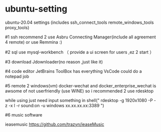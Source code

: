 # ubuntu-setting
ubuntu-20.04 settings (includes ssh_connect_tools remote_windows_tools proxy_tools)

#1 ssh
recommend 2 use Asbru Connecting Manager(include all agreement 4 remote) or use Remmina :)

#2 sql
use mysql-workbench （
provide a ui screen for users ,ez 2 start
）

#3 download
Jdownloader(no reason ,just like it)

#4 code editor
JetBrains ToolBox has everything
VsCode could do a notepad job

#5 remote 2 windows(vm)
docker-wechat and docker_enterprise_wechat is awsome of not userfriendly (use WINE)
so i recommended 2 use rdesktop

while using just need input something in shell("
    rdesktop -g 1920x1080 -P -z -x l -r sound:on -u windows xx.xx.xx.xx:3389
")

#6 music software

ieasemusic https://github.com/trazyn/ieaseMusic
